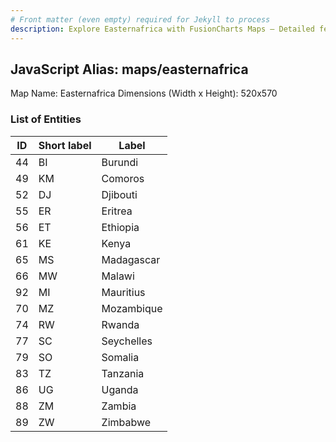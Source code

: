 ```yaml
---
# Front matter (even empty) required for Jekyll to process
description: Explore Easternafrica with FusionCharts Maps – Detailed features for seamless integration. Try now & enhance your data visualization today! 
---
```


## JavaScript Alias: maps/easternafrica

Map Name: Easternafrica
Dimensions (Width x Height): 520x570





### List of Entities

ID | Short label | Label
---|---|---|
44|BI|Burundi
49|KM|Comoros
52|DJ|Djibouti
55|ER|Eritrea
56|ET|Ethiopia
61|KE|Kenya
65|MS|Madagascar
66|MW|Malawi
92|MI|Mauritius
70|MZ|Mozambique
74|RW|Rwanda
77|SC|Seychelles
79|SO|Somalia
83|TZ|Tanzania
86|UG|Uganda
88|ZM|Zambia
89|ZW|Zimbabwe

